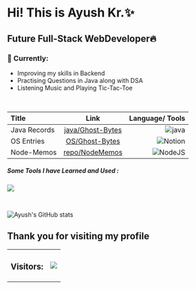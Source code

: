 <h1>Hi! This is Ayush Kr.✨</h1>
<h2>Future Full-Stack WebDeveloper🔥</h2>
<h3>🚧 Currently:</h3>
<ul>
  <li>Improving my skills in Backend</li>
  <li>Practising Questions in Java along with DSA</li>
  <li>Listening Music and Playing Tic-Tac-Toe</li>
</ul>
<br>


| Title | Link | Language/ Tools |
| :---         |     :---:      |          ---: |
| Java Records   | [java/Ghost-Bytes](https://cumbersome-accordion-690.notion.site/Ghost-Bytes-4c359db166d54d9db4905d1c57863e02?pvs=4) | ![java](https://badgen.net/badge/icon/java?icon=java&label) |
| OS Entries     | [OS/Ghost-Bytes](https://cumbersome-accordion-690.notion.site/Unit-4-dabaefe675fe4228ba4aa368b990ab4f?pvs=4) | ![Notion](https://img.shields.io/badge/Notion-000000?style=for-the-badge&logo=notion&logoColor=white) |
| Node-Memos     | [repo/NodeMemos](https://github.com/AyushKUMAR031/NodeMemos) | ![NodeJS](https://img.shields.io/badge/node.js-6DA55F?style=for-the-badge&logo=node.js&logoColor=white) |


<p align="center">
  <h5>Some Tools I have Learned and Used :</h5>
  <a href="https://skillicons.dev">
  <img src="https://skillicons.dev/icons?i=py,c,cpp,java,html,css,js,ts,angular,bootstrap,nodejs,jquery,tailwind,react,codepen,discord,figma,git,github,idea,aws,vscode,pycharm,mysql,webstorm,mongodb,ubuntu,netlify,npm,notion&perline=12">
  </a>
</p>

<br>

![Ayush's GitHub stats](https://github-readme-stats.vercel.app/api?username=AyushKUMAR031&show_icons=true&theme=radical)

<h2> Thank you for visiting my profile </h2>                                                                                                                      
 <table>
        <tr>
             <td><h3> Visitors: </h3></td>
             <td><img src="https://profile-counter.glitch.me/AyushKUMAR031/count.svg"></td>                                                                     
        </tr>                                                                                             
 </table>
